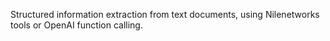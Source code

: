 Structured information extraction from text documents, 
using Nilenetworks tools or OpenAI function calling.